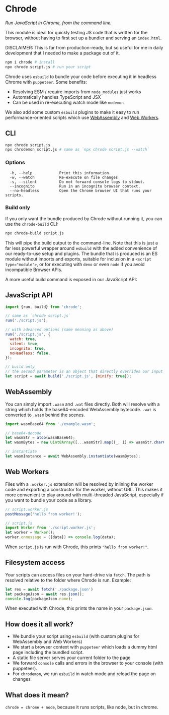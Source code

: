 # Chrode

_Run JavaScript in Chrome, from the command line._

This module is ideal for quickly testing JS code that is written for the browser, without having to first set up a bundler and serving an `index.html`.

DISCLAIMER: This is far from production-ready, but so useful for me in daily development that I needed to make a package out of it.

```sh
npm i chrode # install
npx chrode script.js # run your script
```

Chrode uses `esbuild` to bundle your code before executing it in headless Chrome with `puppeteer`. Some benefits:

* Resolving ESM / require imports from `node_modules` just works
* Automatically handles TypeScript and JSX
* Can be used in re-executing watch mode like `nodemon`

We also add some custom `esbuild` plugins to make it easy to run performance-oriented scripts which use [WebAssembly](#webassembly) and [Web Workers](#web-workers).

## CLI

```sh
npx chrode script.js
npx chrodemon script.js # same as `npx chrode script.js --watch`
```

### Options

```
  -h, --help            Print this information.
  -w, --watch           Re-execute on file changes
  -s, --silent          Do not forward console logs to stdout.
  --incognito           Run in an incognito browser context.
  --no-headless         Open the Chrome browser UI that runs your scripts.
```

### Build only

If you only want the bundle produced by Chrode without running it, you can use the `chrode-build` CLI:

```sh
npx chrode-build script.js
```

This will pipe the build output to the command-line. Note that this is just a far less powerful wrapper around `esbuild` with the added convenience of our ready-to-use setup and plugins. The bundle that is produced is an ES module without imports and exports, suitable for inclusion in a `<script type="module">`, or for executing with `deno` or even `node` if you avoid incompatible Browser APIs.

A more useful build command is exposed in our JavaScript API:

## JavaScript API

```js
import {run, build} from 'chrode';

// same as `chrode script.js`
run('./script.js');

// with advanced options (same meaning as above)
run('./script.js', {
  watch: true,
  silent: true,
  incognito: true,
  noHeadless: false,
});

// build only
// the second parameter is an object that directly overrides our input to esbuild.build(...)
let script = await build('./script.js', {minify: true});
```

## WebAssembly

You can simply import `.wasm` and `.wat` files directly. Both will resolve with a string which holds the base64-encoded WebAssembly bytecode. `.wat` is converted to `.wasm` behind the scenes.

```js
import wasmBase64 from './example.wasm';

// base64-decode
let wasmStr = atob(wasmBase64);
let wasmBytes = new Uint8Array([...wasmStr].map((_, i) => wasmStr.charCodeAt(i)));

// instantiate
let wasmInstance = await WebAssembly.instantiate(wasmBytes);
```

## Web Workers

Files with a `.worker.js` extension will be resolved by inlining the worker code and exporting a constructor for the worker, without URL. This makes it more convenient to play around with multi-threaded JavaScript, especially if you want to bundle your code as a library.

```js
// script.worker.js
postMessage('hello from worker!');
```

```js
// script.js
import Worker from './script.worker.js';
let worker = Worker();
worker.onmessage = ({data}) => console.log(data);
```

When `script.js` is run with Chrode, this prints `"hello from worker!"`.


## Filesystem access

Your scripts can access files on your hard-drive via `fetch`. The path is resolved relative to the folder where Chrode is run. Example:

```js
let res = await fetch('./package.json')
let packageJson = await res.json();
console.log(packageJson.name);
```

When executed with Chrode, this prints the name in your `package.json`.

## How does it all work?

- We bundle your script using `esbuild` (with custom plugins for WebAssembly and Web Workers)
- We start a browser context with `puppeteer` which loads a dummy html page including the bundled script.
- A static file server serves your current folder to the page
- We forward `console` calls and errors in the browser to your console (with puppeteer).
- For `chrodemon`, we run `esbuild` in watch mode and reload the page on changes

## What does it mean?

`chrode = chrome + node`, because it runs scripts, like node, but in chrome.
